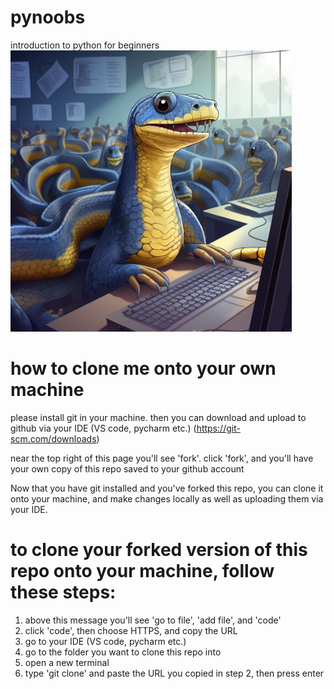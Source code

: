 # pynoobs
introduction to python for beginners \
<img src="/logo.png" alt="python render" width="450" height="450">

# how to clone me onto your own machine

please install git in your machine. then you can download and upload to github via your IDE (VS code, pycharm etc.)
(https://git-scm.com/downloads)

near the top right of this page you'll see 'fork'. click 'fork', and you'll have your own copy of this repo saved to your github account 

Now that you have git installed and you've forked this repo, you can clone it onto your machine, and make changes locally as well as uploading them via your IDE. 

# to clone your forked version of this repo onto your machine, follow these steps: 


1. above this message you'll see 'go to file', 'add file', and 'code'
2. click 'code', then choose HTTPS, and copy the URL
3. go to your IDE (VS code, pycharm etc.)
4. go to the folder you want to clone this repo into
5. open a new terminal
6. type 'git clone' and paste the URL you copied in step 2, then press enter


